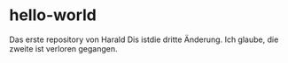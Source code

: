 # hello-world
Das erste repository von Harald
Dis istdie dritte Änderung. Ich glaube, die zweite ist verloren gegangen.
